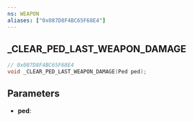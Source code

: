 ```yaml
---
ns: WEAPON
aliases: ["0x087D8F4BC65F68E4"]
---
```

## _CLEAR_PED_LAST_WEAPON_DAMAGE

```c
// 0x087D8F4BC65F68E4
void _CLEAR_PED_LAST_WEAPON_DAMAGE(Ped ped);
```

## Parameters
* **ped**:
